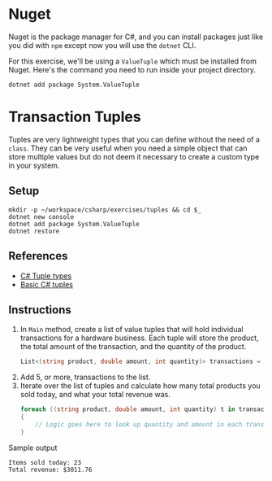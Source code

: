 # Nuget

Nuget is the package manager for C#, and you can install packages just like you did with `npm` except now you will use the `dotnet` CLI.

For this exercise, we'll be using a `ValueTuple` which must be installed from Nuget. Here's the command you need to run inside your project directory.

```
dotnet add package System.ValueTuple
```

# Transaction Tuples

Tuples are very lightweight types that you can define without the need of a `class`. They can be very useful when you need a simple object that can store multiple values but do not deem it necessary to create a custom type in your system.

## Setup

```
mkdir -p ~/workspace/csharp/exercises/tuples && cd $_
dotnet new console
dotnet add package System.ValueTuple
dotnet restore
```

## References

* [C# Tuple types](https://docs.microsoft.com/en-us/dotnet/csharp/tuples)
* [Basic C# tuples](https://msdn.microsoft.com/en-us/library/system.tuple(v=vs.110).aspx#Anchor_3)

## Instructions

1. In `Main` method, create a list of value tuples that will hold individual transactions for a hardware business. Each tuple will store the product, the total amount of the transaction, and the quantity of the product.
    ```cs
    List<(string product, double amount, int quantity)> transactions = new List<(string, double, int)>();
    ```
1. Add 5, or more, transactions to the list.
1. Iterate over the list of tuples and calculate how many total products you sold today, and what your total revenue was.
    ```cs
    foreach ((string product, double amount, int quantity) t in transactions)
    {
        // Logic goes here to look up quantity and amount in each transaction
    }
    ```

Sample output

```
Items sold today: 23
Total revenue: $3011.76
```